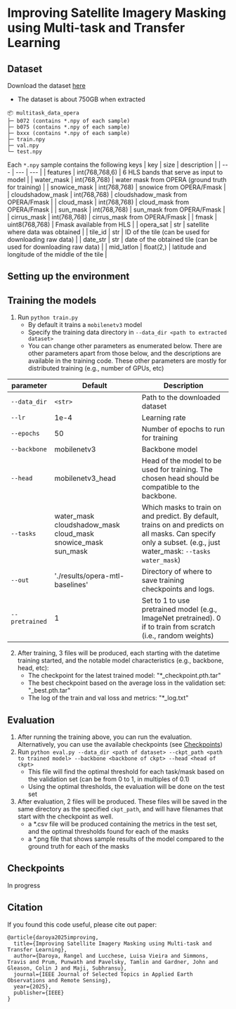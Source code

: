 # Improving Satellite Imagery Masking using Multi-task and Transfer Learning

## Dataset
Download the dataset [here]()
- The dataset is about 750GB when extracted

```
📦 multitask_data_opera
├─ b072 (contains *.npy of each sample)
├─ b075 (contains *.npy of each sample)
├─ bxxx (contains *.npy of each sample)
├─ train.npy
├─ val.npy
└─ test.npy
```

Each `*.npy` sample contains the following keys
| key               | size              | description                                                       |
| ---               | ---               | ---                                                               |
| features          | int(768,768,6)    | 6 HLS bands that serve as input to model                          |
| water_mask        | int(768,768)      | water mask from OPERA (ground truth for training)                 |
| snowice_mask      | int(768,768)      | snowice from OPERA/Fmask                                          |
| cloudshadow_mask  | int(768,768)      | cloudshadow_mask from OPERA/Fmask                                 |
| cloud_mask        | int(768,768)      | cloud_mask from OPERA/Fmask                                 |
| sun_mask          | int(768,768)      | sun_mask from OPERA/Fmask                                 |
| cirrus_mask       | int(768,768)      | cirrus_mask from OPERA/Fmask                                 |
| fmask             | uint8(768,768)    | Fmask available from HLS                                 |
| opera_sat         | str               | satellite where data was obtained                                 |
| tile_id           | str               | ID of the tile (can be used for downloading raw data)             |
| date_str          | str               | date of the obtained tile (can be used for downloading raw data)  |
| mid_latlon        | float(2,)         | latitude and longitude of the middle of the tile                  |



## Setting up the environment


## Training the models
1. Run `python train.py`
    - By default it trains a `mobilenetv3` model
    - Specify the training data directory in `--data_dir <path to extracted dataset>`
    - You can change other parameters as enumerated below. There are other parameters apart from those below, and the descriptions are available in the training code. These other parameters are mostly for distributed training (e.g., number of GPUs, etc)

| parameter     | Default           | Description|
| ---           | ---               | ---       |
| `--data_dir`          | `<str>`              | Path to the downloaded dataset |      
| `--lr`          | 1e-4              | Learning rate |      
| `--epochs`    | 50       | Number of epochs to run for training |
| `--backbone`    | mobilenetv3       | Backbone model |
| `--head`        | mobilenetv3_head  | Head of the model to be used for training. The chosen head should be compatible to the backbone. |
| `--tasks`       | water_mask cloudshadow_mask cloud_mask snowice_mask sun_mask | Which masks to train on and predict. By default, trains on and predicts on all masks. Can specify only a subset. (e.g., just water_mask: `--tasks water_mask`) |
| `--out`         | './results/opera-mtl-baselines'   | Directory of where to save training checkpoints and logs.   |
| `--pretrained`  | 1                 | Set to 1 to use pretrained model (e.g., ImageNet pretrained). 0 if to train from scratch (i.e., random weights) |

2. After training, 3 files will be produced, each starting with the datetime training started, and the notable model characteristics (e.g., backbone, head, etc):
    - The checkpoint for the latest trained model: "*_checkpoint.pth.tar"
    - The best checkpoint based on the average loss in the validation set: "_best.pth.tar"
    - The log of the train and val loss and metrics: "*_log.txt"

## Evaluation
1. After running the training above, you can run the evaluation. Alternatively, you can use the available checkpoints (see [Checkpoints](#checkpoints))
2. Run `python eval.py --data_dir <path of dataset> --ckpt_path <path to trained model> --backbone <backbone of ckpt> --head <head of ckpt>`
    - This file will find the optimal threshold for each task/mask based on the validation set (can be from 0 to 1, in multiples of 0.1)
    - Using the optimal thresholds, the evaluation will be done on the test set
3. After evaluation, 2 files will be produced. These files will be saved in the same directory as the specified `ckpt_path`, and will have filenames that start with the checkpoint as well.
    - a *.csv file will be produced containing the metrics in the test set, and the optimal thresholds found for each of the masks
    - a *.png file that shows sample results of the model compared to the ground truth for each of the masks

## Checkpoints
In progress

## Citation
If you found this code useful, please cite out paper:
```
@article{daroya2025improving,
  title={Improving Satellite Imagery Masking using Multi-task and Transfer Learning},
  author={Daroya, Rangel and Lucchese, Luisa Vieira and Simmons, Travis and Prum, Punwath and Pavelsky, Tamlin and Gardner, John and Gleason, Colin J and Maji, Subhransu},
  journal={IEEE Journal of Selected Topics in Applied Earth Observations and Remote Sensing},
  year={2025},
  publisher={IEEE}
}
```